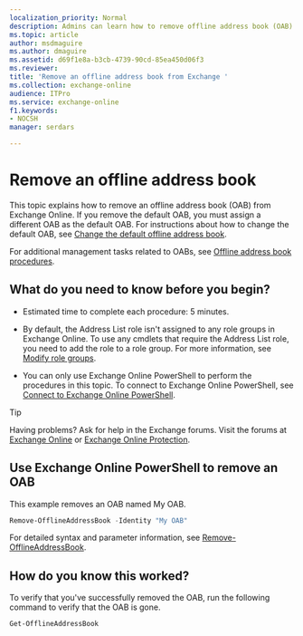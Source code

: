 ```yaml
---
localization_priority: Normal
description: Admins can learn how to remove offline address book (OAB) from Exchange Online.
ms.topic: article
author: msdmaguire
ms.author: dmaguire
ms.assetid: d69f1e8a-b3cb-4739-90cd-85ea450d06f3
ms.reviewer: 
title: 'Remove an offline address book from Exchange '
ms.collection: exchange-online
audience: ITPro
ms.service: exchange-online
f1.keywords:
- NOCSH
manager: serdars

---
```


# Remove an offline address book

This topic explains how to remove an offline address book (OAB) from Exchange Online. If you remove the default OAB, you must assign a different OAB as the default OAB. For instructions about how to change the default OAB, see [Change the default offline address book](change-default-offline-address-book.md).

For additional management tasks related to OABs, see [Offline address book procedures](offline-address-book-procedures.md).

## What do you need to know before you begin?

- Estimated time to complete each procedure: 5 minutes.

- By default, the Address List role isn't assigned to any role groups in Exchange Online. To use any cmdlets that require the Address List role, you need to add the role to a role group. For more information, see [Modify role groups](../../permissions-exo/role-groups.md#modify-role-groups).

- You can only use Exchange Online PowerShell to perform the procedures in this topic. To connect to Exchange Online PowerShell, see [Connect to Exchange Online PowerShell](/powershell/exchange/connect-to-exchange-online-powershell).

> [!TIP]
> Having problems? Ask for help in the Exchange forums. Visit the forums at [Exchange Online](https://social.technet.microsoft.com/forums/msonline/home?forum=onlineservicesexchange) or [Exchange Online Protection](https://social.technet.microsoft.com/forums/forefront/home?forum=FOPE).

## Use Exchange Online PowerShell to remove an OAB

This example removes an OAB named My OAB.

```PowerShell
Remove-OfflineAddressBook -Identity "My OAB"
```

For detailed syntax and parameter information, see [Remove-OfflineAddressBook](/powershell/module/exchange/remove-offlineaddressbook).


## How do you know this worked?

To verify that you've successfully removed the OAB, run the following command to verify that the OAB is gone.

```PowerShell
Get-OfflineAddressBook
```